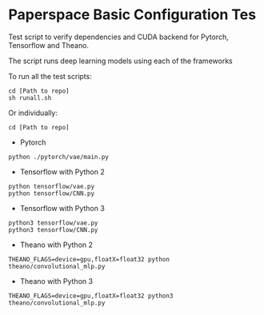 # Paperspace Basic Configuration Tes

Test script to verify dependencies and CUDA backend for Pytorch, Tensorflow and Theano. 

The script runs deep learning models using each of the frameworks

To run all the test scripts: 
```
cd [Path to repo]
sh runall.sh
```

Or individually:
```
cd [Path to repo]
```
- Pytorch
```
python ./pytorch/vae/main.py
```

- Tensorflow with Python 2
```
python tensorflow/vae.py
python tensorflow/CNN.py
```

- Tensorflow with Python 3
```
python3 tensorflow/vae.py
python3 tensorflow/CNN.py
```

- Theano with Python 2
```
THEANO_FLAGS=device=gpu,floatX=float32 python theano/convolutional_mlp.py
```

- Theano with Python 3
```
THEANO_FLAGS=device=gpu,floatX=float32 python3 theano/convolutional_mlp.py
```

